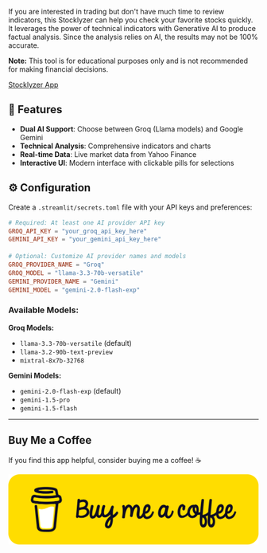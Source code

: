 If you are interested in trading but don't have much time to review indicators, this Stocklyzer can help you check your favorite stocks quickly. It leverages the power of technical indicators with Generative AI to produce factual analysis. Since the analysis relies on AI, the results may not be 100% accurate.

**Note:** This tool is for educational purposes only and is not recommended for making financial decisions.

[Stocklyzer App](https://stocklyzer.streamlit.app)

## 🚀 Features

- **Dual AI Support**: Choose between Groq (Llama models) and Google Gemini
- **Technical Analysis**: Comprehensive indicators and charts
- **Real-time Data**: Live market data from Yahoo Finance
- **Interactive UI**: Modern interface with clickable pills for selections

## ⚙️ Configuration

Create a `.streamlit/secrets.toml` file with your API keys and preferences:

```toml
# Required: At least one AI provider API key
GROQ_API_KEY = "your_groq_api_key_here"
GEMINI_API_KEY = "your_gemini_api_key_here"

# Optional: Customize AI provider names and models
GROQ_PROVIDER_NAME = "Groq"
GROQ_MODEL = "llama-3.3-70b-versatile"
GEMINI_PROVIDER_NAME = "Gemini"  
GEMINI_MODEL = "gemini-2.0-flash-exp"
```

### Available Models:

**Groq Models:**
- `llama-3.3-70b-versatile` (default)
- `llama-3.2-90b-text-preview`
- `mixtral-8x7b-32768`

**Gemini Models:**
- `gemini-2.0-flash-exp` (default)
- `gemini-1.5-pro`
- `gemini-1.5-flash`

---

## Buy Me a Coffee

If you find this app helpful, consider buying me a coffee! ☕️

[![Buy Me a Coffee](bmc-button.png)](https://buymeacoffee.com/nyeinchankoko)
